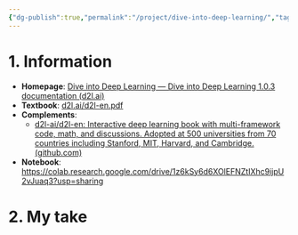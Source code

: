 ```yaml
---
{"dg-publish":true,"permalink":"/project/dive-into-deep-learning/","tags":["courses"],"created":"2024-02-25T17:39:27.670+07:00","updated":"2024-02-25T17:45:45.985+07:00"}
---
```



# 1. Information

- **Homepage**: [Dive into Deep Learning — Dive into Deep Learning 1.0.3 documentation (d2l.ai)](https://d2l.ai/)
- **Textbook**: [d2l.ai/d2l-en.pdf](https://d2l.ai/d2l-en.pdf)
- **Complements**: 
	- [d2l-ai/d2l-en: Interactive deep learning book with multi-framework code, math, and discussions. Adopted at 500 universities from 70 countries including Stanford, MIT, Harvard, and Cambridge. (github.com)](https://github.com/d2l-ai/d2l-en)
- **Notebook**: https://colab.research.google.com/drive/1z6kSy6d6XOlEFNZtIXhc9ijpU2vJuaq3?usp=sharing

# 2. My take